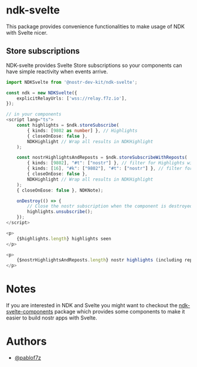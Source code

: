 # ndk-svelte

This package provides convenience functionalities to make usage of NDK with Svelte nicer.

## Store subscriptions

NDK-svelte provides Svelte Store subscriptions so your components can have simple reactivity
when events arrive.

```typescript
import NDKSvelte from '@nostr-dev-kit/ndk-svelte';

const ndk = new NDKSvelte({
    explicitRelayUrls: ['wss://relay.f7z.io'],
});
```

```typescript
// in your components
<script lang="ts">
    const highlights = $ndk.storeSubscribe(
        { kinds: [9802 as number] }, // Highlights
        { closeOnEose: false },
        NDKHighlight // Wrap all results in NDKHighlight
    );

    const nostrHighlightsAndReposts = $ndk.storeSubscribeWithReposts(
        { kinds: [9802], "#t": ["nostr"] }, // filter for Highlights with Nostr
        { kinds: [16], "#k": ["9802"], "#t": ["nostr"] }, // filter for Reposts of Highlights with Nostr
        { closeOnEose: false },
        NDKHighlight // Wrap all results in NDKHighlight
    );
    { closeOnEose: false }, NDKNote);

    onDestroy(() => {
        // Close the nostr subscription when the component is destroyed
        highlights.unsubscribe();
    });
</script>

<p>
    {$highlights.length} highlights seen
</p>

<p>
    {$nostrHighlightsAndReposts.length} nostr highlights (including reposts)
</p>
```

# Notes

If you are interested in NDK and Svelte you might want to checkout the
[ndk-svelte-components](https://github.com/nostr-dev-kit/ndk-svelte-components) package
which provides some components to make it easier to build nostr apps with Svelte.

# Authors

* [@pablof7z](https://nostr.com/npub1l2vyh47mk2p0qlsku7hg0vn29faehy9hy34ygaclpn66ukqp3afqutajft)